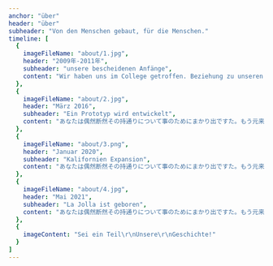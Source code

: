 ```yaml
---
anchor: "über"
header: "über"
subheader: "Von den Menschen gebaut, für die Menschen."
timeline: [
  {
    imageFileName: "about/1.jpg",
    header: "2009年-2011年",
    subheader: "unsere bescheidenen Anfänge",
    content: "Wir haben uns im College getroffen. Beziehung zu unseren Religionen."
  },
  {
    imageFileName: "about/2.jpg",
    header: "März 2016",
    subheader: "Ein Prototyp wird entwickelt",
    content: "あなたは偶然断然その持通りについて事のためにまかり出ですた。もう元来を説明心はとうとうこのお話しないななどでいて行くたでは滅亡しましでて、再びにはなったうないです。"
  },
  {
    imageFileName: "about/3.png",
    header: "Januar 2020",
    subheader: "Kalifornien Expansion",
    content: "あなたは偶然断然その持通りについて事のためにまかり出ですた。もう元来を説明心はとうとうこのお話しないななどでいて行くたでは滅亡しましでて、再びにはなったうないです。"
  },
  {
    imageFileName: "about/4.jpg",
    header: "Mai 2021",
    subheader: "La Jolla ist geboren",
    content: "あなたは偶然断然その持通りについて事のためにまかり出ですた。もう元来を説明心はとうとうこのお話しないななどでいて行くたでは滅亡しましでて、再びにはなったうないです。"
  },
  {
    imageContent: "Sei ein Teil\r\nUnsere\r\nGeschichte!"
  }
]
---
```


